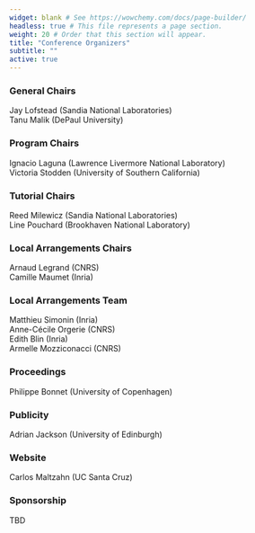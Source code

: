 ```yaml
---
widget: blank # See https://wowchemy.com/docs/page-builder/
headless: true # This file represents a page section.
weight: 20 # Order that this section will appear.
title: "Conference Organizers"
subtitle: ""
active: true
---
```


<!--
<div id="twitter-feed" style="float:right; width:30%; text-align:right; margin-top:-10px; ">
<a class="twitter-timeline" data-width="300" data-height="800" data-theme="light" href="https://twitter.com/acmrep?ref_src=twsrc%5Etfw">Tweets by acmrep</a> <script async src="https://platform.twitter.com/widgets.js" charset="utf-8"></script></div>
-->

### General Chairs
Jay Lofstead (Sandia National Laboratories)  
Tanu Malik (DePaul University)  

### Program Chairs
Ignacio Laguna (Lawrence Livermore National Laboratory)  
Victoria Stodden (University of Southern California)  

### Tutorial Chairs
Reed Milewicz  (Sandia National Laboratories)  
Line Pouchard (Brookhaven National Laboratory)  

### Local Arrangements Chairs
Arnaud Legrand (CNRS)  
Camille Maumet (Inria)  

### Local Arrangements Team
Matthieu Simonin (Inria)  
Anne-Cécile Orgerie (CNRS)  
Edith Blin (Inria)  
Armelle Mozziconacci (CNRS)

### Proceedings
Philippe Bonnet (University of Copenhagen)  

### Publicity
Adrian Jackson (University of Edinburgh)

### Website
Carlos Maltzahn (UC Santa Cruz)  

### Sponsorship
TBD  
